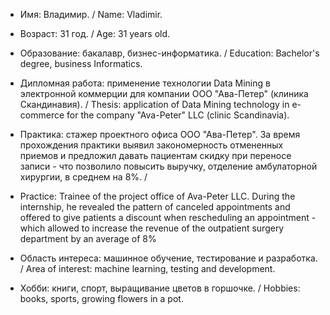 - Имя: Владимир. / Name: Vladimir.

- Возраст: 31 год. / Age: 31 years old.

- Образование: бакалавр, бизнес-информатика. / Education: Bachelor's degree, business Informatics.

- Дипломная работа: применение технологии Data Mining в электронной коммерции для компании ООО "Ава-Петер" (клиника Скандинавия). / Thesis: application of Data Mining technology in e-commerce for the company "Ava-Peter" LLC (clinic Scandinavia).

- Практика: стажер проектного офиса ООО "Ава-Петер". За время прохождения практики выявил закономерность отмененных приемов и предложил давать пациентам скидку при переносе записи - что позволило повысить выручку, отделение амбулаторной хирургии, в среднем на 8%. / 
-  Practice: Trainee of the project office of Ava-Peter LLC. During the internship, he revealed the pattern of canceled appointments and offered to give patients a discount when rescheduling an appointment - which allowed to increase the revenue of the outpatient surgery department by an average of 8%


- Область интереса: машинное обучение, тестирование и разработка. / Area of interest: machine learning, testing and development.

- Хобби: книги, спорт, выращивание цветов в горшочке. / Hobbies: books, sports, growing flowers in a pot.

<!---
Chuprov-VD/Chuprov-VD is a ✨ special ✨ repository because its `README.md` (this file) appears on your GitHub profile.
You can click the Preview link to take a look at your changes.
--->
